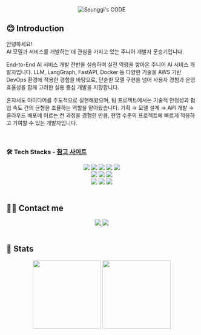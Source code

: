 <div align="center">

  <img src="https://capsule-render.vercel.app/api?type=waving&color=3f72af&height=180&text=SEUNGGI's%20CODE&animation=fadeIn&fontColor=ffffff&fontSize=60" alt="Seunggi's CODE">

  <div align="left">
    
  ## 😊 Introduction 
  
  안녕하세요!  
  AI 모델과 서비스를 개발하는 데 관심을 가지고 있는 주니어 개발자 문승기입니다.
  
  End-to-End AI 서비스 개발 전반을 실습하며 실전 역량을 쌓아온 주니어 AI 서비스 개발자입니다.
  LLM, LangGraph, FastAPI, Docker 등 다양한 기술을 AWS 기반 DevOps 환경에 적용한 경험을 바탕으로, 
  단순한 모델 구현을 넘어 사용자 경험과 운영 효율성을 함께 고려한 실용 중심 개발을 지향합니다. 
  
  혼자서도 아이디어를 주도적으로 실현해왔으며, 팀 프로젝트에서는 기술적 안정성과 협업 속도 간의 균형을 조율하는 역할을 맡아왔습니다. 
  기획 → 모델 설계 → API 개발 → 클라우드 배포에 이르는 전 과정을 경험한 만큼, 현업 수준의 프로젝트에 빠르게 적응하고 기여할 수 있는 개발자입니다.

  </div>

  <br/>
  
  <div align="left">

  ### 🛠️ Tech Stacks - [참고 사이트](https://hongssup.tistory.com/243)
  </div>

  <div>
    <img src="https://img.shields.io/badge/Github-181717?style=for-the-badge&logo=Github&logoColor=white">
    <img src="https://img.shields.io/badge/Git-F05032?style=for-the-badge&logo=Git&logoColor=white">
    <img src="https://img.shields.io/badge/HTML5-E34F26?style=for-the-badge&logo=HTML5&logoColor=white">
    <img src="https://img.shields.io/badge/css-#663399?style=for-the-badge&logo=css&logoColor=white">
    <img src="https://img.shields.io/badge/Javascript-F7DF1E?style=for-the-badge&logo=Javascript&logoColor=white">
    <br/>
    <img src="https://img.shields.io/badge/MySQL-4479A1?style=for-the-badge&logo=MySQL&logoColor=white">
    <img src="https://img.shields.io/badge/MongoDB-47A248?style=for-the-badge&logo=MongoDB&logoColor=white">
    <img src="https://img.shields.io/badge/Linux-FCC624?style=for-the-badge&logo=Linux&logoColor=white">
    <br/>
    <img src="https://img.shields.io/badge/Python-3776AB?style=for-the-badge&logo=Python&logoColor=white">
    <img src="https://img.shields.io/badge/PyTorch-EE4C2C?style=for-the-badge&logo=PyTorch&logoColor=white">
    <img src="https://img.shields.io/badge/Tensorflow-FF6F00?style=for-the-badge&logo=Tensorflow&logoColor=white">
  </div>
  <br>

  <div align="left">
    
  ## 🧑‍💻 Contact me
  </div>

  <div>
    <a href="mailto:moon010103@gmail.com">
      <img src="https://img.shields.io/badge/Gmail-EA4335?style=for-the-badge&logo=Gmail&logoColor=white&link=mailto:moon010103@gmail.com&height=180">
    </a>
    <a href="mailto:moon010103@naver.com">
      <img src="https://img.shields.io/badge/naver-03C75A?style=for-the-badge&logo=naver&logoColor=white&link=mailto:moon010103@naver.com&height=180">
    </a>
  </div>
  
  <br>

  <div align="left">
    
  ## 🏅 Stats
  </div>

  <div>
    <img src="https://github-readme-stats.vercel.app/api?username=tmdekd&bg_color=60,3f72af,dbe2ef&title_color=ffffff&text_color=ffffff" style="height: 180px;" /> 
    <img src="https://github-readme-stats.vercel.app/api/top-langs/?username=tmdekd&layout=compact&bg_color=60,3f72af,dbe2ef&title_color=ffffff&text_color=ffffff" style="height: 180px;" /> 
  </div>

</div>
